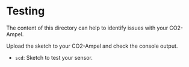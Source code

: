 # Testing

The content of this directory can help to identify issues with your CO2-Ampel.

Upload the sketch to your CO2-Ampel and check the console output.


- `scd`: Sketch to test your sensor.